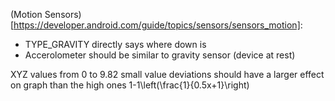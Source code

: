 (Motion Sensors)[https://developer.android.com/guide/topics/sensors/sensors_motion]:

- TYPE_GRAVITY directly says where down is
- Accerolometer should be similar to gravity sensor (device at rest)

XYZ values from 0 to 9.82
small value deviations should have a larger effect on graph than the high ones
1-1\left(\frac{1}{0.5x+1}\right)
